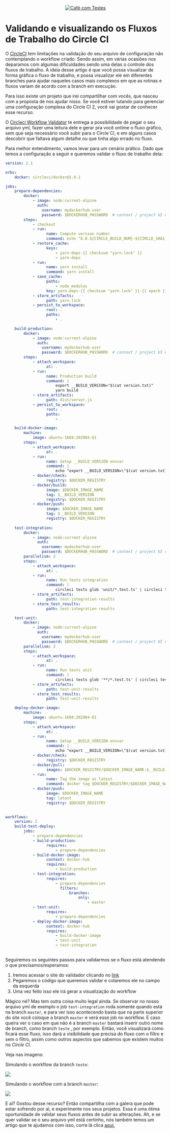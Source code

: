 <p align="center">
  <a href="https://github.com/pagarme/cafe-com-testes">
    <img src="../.github/cafecomtestes.png" alt="Café com Testes">
  </a>
</p>

# Validando e visualizando os Fluxos de Trabalho do Circle CI

O [CircleCI](https://circleci.com/) tem limitações na validação do seu arquivo de configuração não contemplando o workflow criado. Sendo assim, em várias ocasiões nos deparamos com algumas dificuldades sendo uma delas o controle dos fluxos de trabalho. A ideia desse artigo é que você possa visualizar de forma gráfica o fluxo de trabalho, e possa visualizar ele em diferentes branches para ajudar naqueles casos mais complexos em que as rotinas e fluxos variam de acordo com a branch em execução.

Para isso existe um projeto que irei compartilhar com vocês, que nasceu com a proposta de nos ajudar nisso. Se você estiver lutando para gerenciar uma configuração complexa do Circle CI 2, você vai gostar de conhecer esse recurso.

O [Circleci Workflow Validator](https://github.com/JackuB/circleci-workflow-validator) te entrega a possibilidade de pegar o seu arquivo yml, fazer uma leitura dele e gerar pra você ontime o fluxo gráfico, sem que seja necessário você subir para o Circle CI, e em alguns casos descobrir que faltava algum detalhe ou que tinha algo errado no fluxo.

Para melhor entendimento, vamos levar para um cenário prático. Dado que temos a configuração a seguir e queremos validar o fluxo de trabalho dela:

```yml
version: 2.1

orbs:
    docker: circleci/docker@1.0.1

jobs:
    prepare-dependencies:
        docker:
            - image: node:current-alpine
              auth:
                username: mydockerhub-user
                password: $DOCKERHUB_PASSWORD  # context / project UI env-var reference
        steps:
            - checkout
            - run:
                  name: Compute version number
                  command: echo "0.0.${CIRCLE_BUILD_NUM}-${CIRCLE_SHA1:0:7}" | tee version.txt
            - restore_cache:
                  keys:
                      - yarn-deps-{{ checksum "yarn.lock" }}
                      - yarn-deps
            - run:
                  name: yarn install
                  command: yarn install
            - save_cache:
                  paths:
                      - node_modules
                  key: yarn-deps-{{ checksum "yarn.lock" }}-{{ epoch }}
            - store_artifacts:
                  path: yarn.lock
            - persist_to_workspace:
                  root: .
                  paths:
                      - .

    build-production:
        docker:
            - image: node:current-alpine
              auth:
                username: mydockerhub-user
                password: $DOCKERHUB_PASSWORD  # context / project UI env-var reference
        steps:
            - attach_workspace:
                  at: .
            - run:
                  name: Production build
                  command: |
                      export __BUILD_VERSION="$(cat version.txt)"
                      yarn build
            - store_artifacts:
                  path: dist/server.js
            - persist_to_workspace:
                  root: .
                  paths:
                      - .     

    build-docker-image:
        machine:
            image: ubuntu-1604:202004-01
        steps:
            - attach_workspace:
                  at: .
            - run:
                  name: Setup __BUILD_VERSION envvar
                  command: |
                      echo "export __BUILD_VERSION=\"$(cat version.txt)\"" >> $BASH_ENV
            - docker/check:
                  registry: $DOCKER_REGISTRY
            - docker/build:
                  image: $DOCKER_IMAGE_NAME
                  tag: $__BUILD_VERSION
                  registry: $DOCKER_REGISTRY
            - docker/push:
                  image: $DOCKER_IMAGE_NAME
                  tag: $__BUILD_VERSION
                  registry: $DOCKER_REGISTRY
                  
    test-integration:
        docker:
            - image: node:current-alpine
              auth:
                username: mydockerhub-user
                password: $DOCKERHUB_PASSWORD  # context / project UI env-var reference
        parallelism: 2
        steps:
            - attach_workspace:
                  at: .
            - run:
                  name: Run tests integration
                  command: |
                      circleci tests glob 'unit/*.test.ts' | circleci tests split --split-by timings | xargs yarn test:ci
            - store_artifacts:
                  path: test-integration-results
            - store_test_results:
                  path: test-integration-results

    test-unit:
        docker:
            - image: node:current-alpine
              auth:
                username: mydockerhub-user
                password: $DOCKERHUB_PASSWORD  # context / project UI env-var reference
        parallelism: 2
        steps:
            - attach_workspace:
                  at: .
            - run:
                  name: Run tests unit
                  command: |
                      circleci tests glob '**/*.test.ts' | circleci tests split --split-by timings | xargs yarn test:ci
            - store_artifacts:
                  path: test-unit-results
            - store_test_results:
                  path: test-unit-results

    deploy-docker-image:
        machine:
            image: ubuntu-1604:202004-01
        steps:
            - attach_workspace:
                  at: .
            - run:
                  name: Setup __BUILD_VERSION envvar
                  command: |
                      echo "export __BUILD_VERSION=\"$(cat version.txt)\"" >> $BASH_ENV
            - docker/check:
                  registry: $DOCKER_REGISTRY
            - docker/pull:
                  images: $DOCKER_REGISTRY/$DOCKER_IMAGE_NAME:$__BUILD_VERSION
            - run:
                  name: Tag the image as latest
                  command: docker tag $DOCKER_REGISTRY/$DOCKER_IMAGE_NAME:$__BUILD_VERSION $DOCKER_REGISTRY/$DOCKER_IMAGE_NAME:latest
            - docker/push:
                  image: $DOCKER_IMAGE_NAME
                  tag: latest
                  registry: $DOCKER_REGISTRY
              

workflows:
    version: 2
    build-test-deploy:
        jobs:
            - prepare-dependencies
            - build-production:
                  requires:
                      - prepare-dependencies
            - build-docker-image:
                  context: docker-hub
                  requires:
                      - build-production
            - test-integration:
                  requires:
                      - prepare-dependencies
                  		filters:
                        	branches:
                            	only:
                                	- master
            - test-unit:
                  requires:
                      - prepare-dependencies
            - deploy-docker-image:
                  context: docker-hub
                  requires:
                      - build-docker-image
                      - test-unit
                      - test-integration
                 
```

Seguiremos os seguintes passos para validarmos se o fluxo está atendendo o que precisamos/esperamos:

1. Iremos acessar o site do validador clicando no [link](https://circle.mikul.as/)
2. Pegaremos o código que queremos validar e colaremos ele no campo da esquerda
3. Uma vez feito isso ele irá gerar a visualização do workflow 

Mágico né? Mas tem outra coisa muito legal ainda. Se observar no nosso arquivo yml de exemplo o job `test-integration` roda somente quando está na branch `master`, e para ver isso acontecendo basta que na parte superior do site você coloque a branch `master` e verá esse job no workflow. E caso queira ver o caso em que não é a branch `master` bastará inserir outro nome de branch, como branch `teste` , por exemplo. Então, você visualizará como ficará esse fluxo, isso dará a visibilidade que precisa do fluxo com o filtro e sem o filtro, assim como outros aspectos que sabemos que existem muitos no _Circle CI_.

Veja nas imagens:

Simulando o workflow da branch `teste`:

<p align="left">
  <a href="https://github.com/pagarme/cafe-com-testes">
    <img src="../.github/validator-workflow-ci1.png">
  </a>
</p>

Simulando o workflow com a branch `master`:

<p align="left">
  <a href="https://github.com/pagarme/cafe-com-testes">
    <img src="../.github/validator-workflow-ci2.png">
  </a>
</p>

E aí? Gostou desse recurso? Então compartilha com a galera que pode estar sofrendo por aí, e experimente nos seus projetos. Essa é uma ótima oportunidade de validar seus fluxos antes de subir as alterações. Ah, e se quer validar se o seu arquivo yml está certinho, nós também temos um artigo que te ajudamos com isso, corre lá clica [aqui.](circleci-validate.md)
